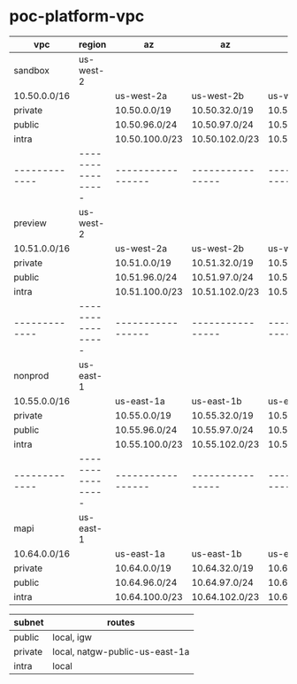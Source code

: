 # poc-platform-vpc

vpc          | region          | az              | az             | az             
-------------|-----------------|-----------------|----------------|-----------------
sandbox      | us-west-2       |                 |                |
10.50.0.0/16 |                 | us-west-2a      |   us-west-2b   |  us-west-2c
private      |                 | 10.50.0.0/19    | 10.50.32.0/19  | 10.50.64.0/19
public       |                 | 10.50.96.0/24   | 10.50.97.0/24  | 10.50.98.0/24
intra        |                 | 10.50.100.0/23  | 10.50.102.0/23 | 10.50.104.0/23
-------------|-----------------|-----------------|----------------|-----------------
preview      | us-west-2       |                 |                |  
10.51.0.0/16 |                 | us-west-2a      |   us-west-2b   |  us-west-2c
private      |                 | 10.51.0.0/19    | 10.51.32.0/19  | 10.51.64.0/19
public       |                 | 10.51.96.0/24   | 10.51.97.0/24  | 10.51.98.0/24
intra        |                 | 10.51.100.0/23  | 10.51.102.0/23 | 10.51.104.0/2
-------------|-----------------|-----------------|----------------|-----------------
nonprod      | us-east-1       |                 |                |       
10.55.0.0/16 |                 | us-east-1a      |   us-east-1b   |  us-east-1c
private      |                 | 10.55.0.0/19    | 10.55.32.0/19  | 10.55.64.0/19
public       |                 | 10.55.96.0/24   | 10.55.97.0/24  | 10.55.98.0/24
intra        |                 | 10.55.100.0/23  | 10.55.102.0/23 | 10.55.104.0/23
-------------|-----------------|-----------------|----------------|-----------------
mapi         | us-east-1       |                 |                |
10.64.0.0/16 |                 | us-east-1a      |   us-east-1b   |  us-east-1c
private      |                 | 10.64.0.0/19    | 10.64.32.0/19  | 10.64.64.0/19
public       |                 | 10.64.96.0/24   | 10.64.97.0/24  | 10.64.98.0/24
intra        |                 | 10.64.100.0/23  | 10.64.102.0/23 | 10.64.104.0/23


subnet   | routes                         
---------|--------------------------------
public   | local, igw                     
private  | local, natgw-public-us-east-1a 
intra    | local                          

